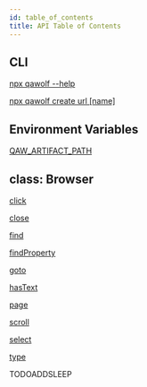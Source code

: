 ```yaml
---
id: table_of_contents
title: API Table of Contents
---
```


## CLI

[npx qawolf --help](cli#npx-qawolf---help)

[npx qawolf create url [name]](cli#npx-qawolf-create-url-name)

## Environment Variables

[QAW_ARTIFACT_PATH](environment_variables#qaw_artifact_path)

## class: Browser

[click](browser/click)

[close](browser/close)

[find](browser/find)

[findProperty](browser/find_property)

[goto](browser/goto)

[hasText](browser/has_text)

[page](browser/page)

[scroll](browser/scroll)

[select](browser/select)

[type](browser/type)

TODOADDSLEEP

